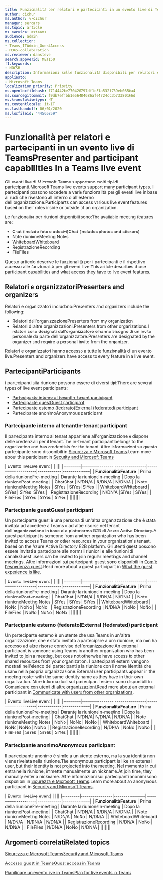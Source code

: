 ```yaml
---
title: Funzionalità per relatori e partecipanti in un evento live di Teams
author: cichur
ms.author: v-cichur
manager: serdars
ms.topic: article
ms.service: msteams
audience: admin
ms.collection:
- Teams_ITAdmin_GuestAccess
- M365-collaboration
ms.reviewer: dansteve
search.appverid: MET150
f1.keywords:
- NOCSH
description: Informazioni sulle funzionalità disponibili per relatori e partecipanti in un evento live di Teams.
appliesto:
- Microsoft Teams
localization_priority: Priority
ms.openlocfilehash: 7714442be770420797df1c51a532f769eb0350a4
ms.sourcegitcommit: f9db7effbb1e56484686afe4724cc3b73380166d
ms.translationtype: HT
ms.contentlocale: it-IT
ms.lasthandoff: 06/04/2020
ms.locfileid: "44565859"
---
```

<a name="presenter-and-participant-capabilities-in-a-teams-live-event"></a><span data-ttu-id="6c86f-103">Funzionalità per relatori e partecipanti in un evento live di Teams</span><span class="sxs-lookup"><span data-stu-id="6c86f-103">Presenter and participant capabilities in a Teams live event</span></span>
======================================================

<span data-ttu-id="6c86f-104">Gli eventi live di Microsoft Teams supportano molti tipi di partecipanti.</span><span class="sxs-lookup"><span data-stu-id="6c86f-104">Microsoft Teams live events support many participant types.</span></span> <span data-ttu-id="6c86f-105">I partecipanti possono accedere a varie funzionalità per gli eventi live in base ai ruoli che rivestono all'interno o all'esterno dell'organizzazione.</span><span class="sxs-lookup"><span data-stu-id="6c86f-105">Participants can access various live event features based on their roles inside or outside of an organization.</span></span>

<span data-ttu-id="6c86f-106">Le funzionalità per riunioni disponibili sono:</span><span class="sxs-lookup"><span data-stu-id="6c86f-106">The available meeting features are:</span></span>

- <span data-ttu-id="6c86f-107">Chat (include foto e adesivi)</span><span class="sxs-lookup"><span data-stu-id="6c86f-107">Chat (includes photos and stickers)</span></span>
- <span data-ttu-id="6c86f-108">Note riunione</span><span class="sxs-lookup"><span data-stu-id="6c86f-108">Meeting Notes</span></span>
- <span data-ttu-id="6c86f-109">Whiteboard</span><span class="sxs-lookup"><span data-stu-id="6c86f-109">Whiteboard</span></span>
- <span data-ttu-id="6c86f-110">Registrazione</span><span class="sxs-lookup"><span data-stu-id="6c86f-110">Recording</span></span>
- <span data-ttu-id="6c86f-111">File</span><span class="sxs-lookup"><span data-stu-id="6c86f-111">Files</span></span>

<span data-ttu-id="6c86f-112">Questo articolo descrive le funzionalità per i partecipanti e il rispettivo accesso alle funzionalità per gli eventi live.</span><span class="sxs-lookup"><span data-stu-id="6c86f-112">This article describes those participant capabilities and what access they have to live event features.</span></span>

## <a name="presenters-and-organizers"></a><span data-ttu-id="6c86f-113">Relatori e organizzatori</span><span class="sxs-lookup"><span data-stu-id="6c86f-113">Presenters and organizers</span></span>

<span data-ttu-id="6c86f-114">Relatori e organizzatori includono:</span><span class="sxs-lookup"><span data-stu-id="6c86f-114">Presenters and organizers include the following:</span></span>

- <span data-ttu-id="6c86f-115">Relatori dell'organizzazione</span><span class="sxs-lookup"><span data-stu-id="6c86f-115">Presenters from my organization</span></span>
- <span data-ttu-id="6c86f-116">Relatori di altre organizzazioni.</span><span class="sxs-lookup"><span data-stu-id="6c86f-116">Presenters from other organizations.</span></span> <span data-ttu-id="6c86f-117">I relatori sono designati dall'organizzatore e hanno bisogno di un invito personale da parte dell'organizzatore.</span><span class="sxs-lookup"><span data-stu-id="6c86f-117">Presenters are designated by the organizer and require a personal invite from the organizer.</span></span>

<span data-ttu-id="6c86f-118">Relatori e organizzatori hanno accesso a tutte le funzionalità di un evento live.</span><span class="sxs-lookup"><span data-stu-id="6c86f-118">Presenters and organizers have access to every feature in a live event.</span></span>

## <a name="participants"></a><span data-ttu-id="6c86f-119">Partecipanti</span><span class="sxs-lookup"><span data-stu-id="6c86f-119">Participants</span></span>

<span data-ttu-id="6c86f-120">I partecipanti alla riunione possono essere di diversi tipi:</span><span class="sxs-lookup"><span data-stu-id="6c86f-120">There are several types of live event participants:</span></span>

- [<span data-ttu-id="6c86f-121">Partecipante interno al tenant</span><span class="sxs-lookup"><span data-stu-id="6c86f-121">In-tenant participant</span></span>](#in-tenant-participant)
- [<span data-ttu-id="6c86f-122">Partecipante guest</span><span class="sxs-lookup"><span data-stu-id="6c86f-122">Guest participant</span></span>](#guest-participant)
- [<span data-ttu-id="6c86f-123">Partecipante esterno (federato)</span><span class="sxs-lookup"><span data-stu-id="6c86f-123">External (federated) participant</span></span>](#external-federated-participant)
- [<span data-ttu-id="6c86f-124">Partecipante anonimo</span><span class="sxs-lookup"><span data-stu-id="6c86f-124">Anonymous participant</span></span>](#anonymous-participant)

### <a name="in-tenant-participant"></a><span data-ttu-id="6c86f-125">Partecipante interno al tenant</span><span class="sxs-lookup"><span data-stu-id="6c86f-125">In-tenant participant</span></span>

<span data-ttu-id="6c86f-126">Il partecipante interno al tenant appartiene all'organizzazione e dispone delle credenziali per il tenant.</span><span class="sxs-lookup"><span data-stu-id="6c86f-126">The in-tenant participant belongs to the organization and has credentials for the tenant.</span></span> <span data-ttu-id="6c86f-127">Altre informazioni su questo partecipante sono disponibili in [Sicurezza e Microsoft Teams](teams-security-guide.md#participant-types).</span><span class="sxs-lookup"><span data-stu-id="6c86f-127">Learn more about this participant in [Security and Microsoft Teams](teams-security-guide.md#participant-types).</span></span>

| <span data-ttu-id="6c86f-128">Evento live</span><span class="sxs-lookup"><span data-stu-id="6c86f-128">Live event</span></span> |  | |||
|---------|----------------|----------------|---------------------|------------|--------------|
|  <span data-ttu-id="6c86f-129">**Funzionalità**</span><span class="sxs-lookup"><span data-stu-id="6c86f-129">**Feature**</span></span>       | <span data-ttu-id="6c86f-130">Prima della riunione</span><span class="sxs-lookup"><span data-stu-id="6c86f-130">Pre-meeting</span></span> | <span data-ttu-id="6c86f-131">Durante la riunione</span><span class="sxs-lookup"><span data-stu-id="6c86f-131">In-meeting</span></span> | <span data-ttu-id="6c86f-132">Dopo la riunione</span><span class="sxs-lookup"><span data-stu-id="6c86f-132">Post-meeting</span></span> |
| <span data-ttu-id="6c86f-133">Chat</span><span class="sxs-lookup"><span data-stu-id="6c86f-133">Chat</span></span> | <span data-ttu-id="6c86f-134">N/D</span><span class="sxs-lookup"><span data-stu-id="6c86f-134">N/A</span></span> | <span data-ttu-id="6c86f-135">N/D</span><span class="sxs-lookup"><span data-stu-id="6c86f-135">N/A</span></span> | <span data-ttu-id="6c86f-136">N/D</span><span class="sxs-lookup"><span data-stu-id="6c86f-136">N/A</span></span> |
| <span data-ttu-id="6c86f-137">Note riunione</span><span class="sxs-lookup"><span data-stu-id="6c86f-137">Meeting Notes</span></span> | <span data-ttu-id="6c86f-138">Sì</span><span class="sxs-lookup"><span data-stu-id="6c86f-138">Yes</span></span> | <span data-ttu-id="6c86f-139">Sì</span><span class="sxs-lookup"><span data-stu-id="6c86f-139">Yes</span></span> |<span data-ttu-id="6c86f-140">Sì</span><span class="sxs-lookup"><span data-stu-id="6c86f-140">Yes</span></span> |
| <span data-ttu-id="6c86f-141">Whiteboard</span><span class="sxs-lookup"><span data-stu-id="6c86f-141">Whiteboard</span></span> | <span data-ttu-id="6c86f-142">Sì</span><span class="sxs-lookup"><span data-stu-id="6c86f-142">Yes</span></span> | <span data-ttu-id="6c86f-143">Sì</span><span class="sxs-lookup"><span data-stu-id="6c86f-143">Yes</span></span> |<span data-ttu-id="6c86f-144">Sì</span><span class="sxs-lookup"><span data-stu-id="6c86f-144">Yes</span></span> |
| <span data-ttu-id="6c86f-145">Registrazione</span><span class="sxs-lookup"><span data-stu-id="6c86f-145">Recording</span></span> | <span data-ttu-id="6c86f-146">N/D</span><span class="sxs-lookup"><span data-stu-id="6c86f-146">N/A</span></span> |<span data-ttu-id="6c86f-147">Sì</span><span class="sxs-lookup"><span data-stu-id="6c86f-147">Yes</span></span> | <span data-ttu-id="6c86f-148">Sì</span><span class="sxs-lookup"><span data-stu-id="6c86f-148">Yes</span></span> |
| <span data-ttu-id="6c86f-149">File</span><span class="sxs-lookup"><span data-stu-id="6c86f-149">Files</span></span> | <span data-ttu-id="6c86f-150">Sì</span><span class="sxs-lookup"><span data-stu-id="6c86f-150">Yes</span></span> | <span data-ttu-id="6c86f-151">Sì</span><span class="sxs-lookup"><span data-stu-id="6c86f-151">Yes</span></span> | <span data-ttu-id="6c86f-152">Sì</span><span class="sxs-lookup"><span data-stu-id="6c86f-152">Yes</span></span> |
|||||||


### <a name="guest-participant"></a><span data-ttu-id="6c86f-153">Partecipante guest</span><span class="sxs-lookup"><span data-stu-id="6c86f-153">Guest participant</span></span>

<span data-ttu-id="6c86f-154">Un partecipante guest è una persona di un'altra organizzazione che è stata invitata ad accedere a Teams o ad altre risorse nel tenant dell'organizzazione in base alla piattaforma B2B di Azure Active Directory.</span><span class="sxs-lookup"><span data-stu-id="6c86f-154">A guest participant is someone from another organization who has been invited to access Teams or other resources in your organization's tenant, based on the Azure Active Directory B2B platform.</span></span> <span data-ttu-id="6c86f-155">Gli utenti guest possono essere invitati a partecipare alle normali riunioni e alle riunioni di canale.</span><span class="sxs-lookup"><span data-stu-id="6c86f-155">Guest users can be invited to join regular meetings and channel meetings.</span></span> <span data-ttu-id="6c86f-156">Altre informazioni sui partecipanti guest sono disponibili in [Com'è l'esperienza guest](guest-experience.md#comparison-of-team-member-and-guest-capabilities).</span><span class="sxs-lookup"><span data-stu-id="6c86f-156">Read more about a guest participant in [What the guest experience is like](guest-experience.md#comparison-of-team-member-and-guest-capabilities).</span></span>

| <span data-ttu-id="6c86f-157">Evento live</span><span class="sxs-lookup"><span data-stu-id="6c86f-157">Live event</span></span>  | | |||
|---------|----------------|----------------|---------------------|------------|--------------|
| <span data-ttu-id="6c86f-158">**Funzionalità**</span><span class="sxs-lookup"><span data-stu-id="6c86f-158">**Feature**</span></span>        | <span data-ttu-id="6c86f-159">Prima della riunione</span><span class="sxs-lookup"><span data-stu-id="6c86f-159">Pre-meeting</span></span> | <span data-ttu-id="6c86f-160">Durante la riunione</span><span class="sxs-lookup"><span data-stu-id="6c86f-160">In-meeting</span></span> | <span data-ttu-id="6c86f-161">Dopo la riunione</span><span class="sxs-lookup"><span data-stu-id="6c86f-161">Post-meeting</span></span> |
| <span data-ttu-id="6c86f-162">Chat</span><span class="sxs-lookup"><span data-stu-id="6c86f-162">Chat</span></span> | <span data-ttu-id="6c86f-163">N/D</span><span class="sxs-lookup"><span data-stu-id="6c86f-163">N/A</span></span> | <span data-ttu-id="6c86f-164">N/D</span><span class="sxs-lookup"><span data-stu-id="6c86f-164">N/A</span></span> | <span data-ttu-id="6c86f-165">N/D</span><span class="sxs-lookup"><span data-stu-id="6c86f-165">N/A</span></span> |
| <span data-ttu-id="6c86f-166">Note riunione</span><span class="sxs-lookup"><span data-stu-id="6c86f-166">Meeting Notes</span></span> | <span data-ttu-id="6c86f-167">Sì</span><span class="sxs-lookup"><span data-stu-id="6c86f-167">Yes</span></span> | <span data-ttu-id="6c86f-168">Sì</span><span class="sxs-lookup"><span data-stu-id="6c86f-168">Yes</span></span> | <span data-ttu-id="6c86f-169">Sì</span><span class="sxs-lookup"><span data-stu-id="6c86f-169">Yes</span></span> |
| <span data-ttu-id="6c86f-170">Whiteboard</span><span class="sxs-lookup"><span data-stu-id="6c86f-170">Whiteboard</span></span> | <span data-ttu-id="6c86f-171">No</span><span class="sxs-lookup"><span data-stu-id="6c86f-171">No</span></span> | <span data-ttu-id="6c86f-172">No</span><span class="sxs-lookup"><span data-stu-id="6c86f-172">No</span></span> | <span data-ttu-id="6c86f-173">No</span><span class="sxs-lookup"><span data-stu-id="6c86f-173">No</span></span> |
| <span data-ttu-id="6c86f-174">Registrazione</span><span class="sxs-lookup"><span data-stu-id="6c86f-174">Recording</span></span> | <span data-ttu-id="6c86f-175">N/D</span><span class="sxs-lookup"><span data-stu-id="6c86f-175">N/A</span></span> | <span data-ttu-id="6c86f-176">No</span><span class="sxs-lookup"><span data-stu-id="6c86f-176">No</span></span> | <span data-ttu-id="6c86f-177">No</span><span class="sxs-lookup"><span data-stu-id="6c86f-177">No</span></span> |
| <span data-ttu-id="6c86f-178">File</span><span class="sxs-lookup"><span data-stu-id="6c86f-178">Files</span></span> | <span data-ttu-id="6c86f-179">No</span><span class="sxs-lookup"><span data-stu-id="6c86f-179">No</span></span> | <span data-ttu-id="6c86f-180">No</span><span class="sxs-lookup"><span data-stu-id="6c86f-180">No</span></span> | <span data-ttu-id="6c86f-181">No</span><span class="sxs-lookup"><span data-stu-id="6c86f-181">No</span></span> |
|||||||


### <a name="external-federated-participant"></a><span data-ttu-id="6c86f-182">Partecipante esterno (federato)</span><span class="sxs-lookup"><span data-stu-id="6c86f-182">External (federated) participant</span></span>

<span data-ttu-id="6c86f-183">Un partecipante esterno è un utente che usa Teams in un'altra organizzazione, che è stato invitato a partecipare a una riunione, ma non ha accesso ad altre risorse condivise dell'organizzazione.</span><span class="sxs-lookup"><span data-stu-id="6c86f-183">An external participant is someone using Teams in another organization who has been invited to join a meeting, but does not otherwise have access to other shared resources from your organization.</span></span> <span data-ttu-id="6c86f-184">I partecipanti esterni vengono mostrati nell'elenco dei partecipanti alla riunione con il nome identità che usano nella propria organizzazione.</span><span class="sxs-lookup"><span data-stu-id="6c86f-184">External user participants appear in the meeting roster with the same identity name as they have in their own organization.</span></span> <span data-ttu-id="6c86f-185">Altre informazioni sui partecipanti esterni sono disponibili in [Comunicare con utenti di altre organizzazioni](communicate-with-users-from-other-organizations.md#external-access).</span><span class="sxs-lookup"><span data-stu-id="6c86f-185">Read more about an external participant in [Communicate with users from other organizations](communicate-with-users-from-other-organizations.md#external-access).</span></span>

| <span data-ttu-id="6c86f-186">Evento live</span><span class="sxs-lookup"><span data-stu-id="6c86f-186">Live event</span></span> |  | |||
|---------|----------------|----------------|---------------------|------------|--------------|
|  <span data-ttu-id="6c86f-187">**Funzionalità**</span><span class="sxs-lookup"><span data-stu-id="6c86f-187">**Feature**</span></span>         | <span data-ttu-id="6c86f-188">Prima della riunione</span><span class="sxs-lookup"><span data-stu-id="6c86f-188">Pre-meeting</span></span> | <span data-ttu-id="6c86f-189">Durante la riunione</span><span class="sxs-lookup"><span data-stu-id="6c86f-189">In-meeting</span></span> | <span data-ttu-id="6c86f-190">Dopo la riunione</span><span class="sxs-lookup"><span data-stu-id="6c86f-190">Post-meeting</span></span> |
| <span data-ttu-id="6c86f-191">Chat</span><span class="sxs-lookup"><span data-stu-id="6c86f-191">Chat</span></span> | <span data-ttu-id="6c86f-192">N/D</span><span class="sxs-lookup"><span data-stu-id="6c86f-192">N/A</span></span>| <span data-ttu-id="6c86f-193">N/D</span><span class="sxs-lookup"><span data-stu-id="6c86f-193">N/A</span></span> | <span data-ttu-id="6c86f-194">N/D</span><span class="sxs-lookup"><span data-stu-id="6c86f-194">N/A</span></span> |
| <span data-ttu-id="6c86f-195">Note riunione</span><span class="sxs-lookup"><span data-stu-id="6c86f-195">Meeting Notes</span></span> | <span data-ttu-id="6c86f-196">No</span><span class="sxs-lookup"><span data-stu-id="6c86f-196">No</span></span> | <span data-ttu-id="6c86f-197">No</span><span class="sxs-lookup"><span data-stu-id="6c86f-197">No</span></span> | <span data-ttu-id="6c86f-198">No</span><span class="sxs-lookup"><span data-stu-id="6c86f-198">No</span></span> |
| <span data-ttu-id="6c86f-199">Whiteboard</span><span class="sxs-lookup"><span data-stu-id="6c86f-199">Whiteboard</span></span> | <span data-ttu-id="6c86f-200">No</span><span class="sxs-lookup"><span data-stu-id="6c86f-200">No</span></span>| <span data-ttu-id="6c86f-201">No</span><span class="sxs-lookup"><span data-stu-id="6c86f-201">No</span></span> | <span data-ttu-id="6c86f-202">No</span><span class="sxs-lookup"><span data-stu-id="6c86f-202">No</span></span> |
| <span data-ttu-id="6c86f-203">Registrazione</span><span class="sxs-lookup"><span data-stu-id="6c86f-203">Recording</span></span> | <span data-ttu-id="6c86f-204">N/D</span><span class="sxs-lookup"><span data-stu-id="6c86f-204">N/A</span></span> | <span data-ttu-id="6c86f-205">No</span><span class="sxs-lookup"><span data-stu-id="6c86f-205">No</span></span> | <span data-ttu-id="6c86f-206">No</span><span class="sxs-lookup"><span data-stu-id="6c86f-206">No</span></span> |
| <span data-ttu-id="6c86f-207">File</span><span class="sxs-lookup"><span data-stu-id="6c86f-207">Files</span></span> | <span data-ttu-id="6c86f-208">Sì</span><span class="sxs-lookup"><span data-stu-id="6c86f-208">Yes</span></span> | <span data-ttu-id="6c86f-209">Sì</span><span class="sxs-lookup"><span data-stu-id="6c86f-209">Yes</span></span> | <span data-ttu-id="6c86f-210">Sì</span><span class="sxs-lookup"><span data-stu-id="6c86f-210">Yes</span></span> |
|||||||

### <a name="anonymous-participant"></a><span data-ttu-id="6c86f-211">Partecipante anonimo</span><span class="sxs-lookup"><span data-stu-id="6c86f-211">Anonymous participant</span></span>

<span data-ttu-id="6c86f-212">Il partecipante anonimo è simile a un utente esterno, ma la sua identità non viene rivelata nella riunione.</span><span class="sxs-lookup"><span data-stu-id="6c86f-212">The anonymous participant is like an external user, but their identity is not projected into the meeting.</span></span> <span data-ttu-id="6c86f-213">Nel momento in cui entra nella riunione, immette manualmente un nickname.</span><span class="sxs-lookup"><span data-stu-id="6c86f-213">At join time, they manually enter a nickname.</span></span> <span data-ttu-id="6c86f-214">Altre informazioni sui partecipanti anonimi sono disponibili in [Sicurezza e Microsoft Teams](teams-security-guide.md#participant-types).</span><span class="sxs-lookup"><span data-stu-id="6c86f-214">Learn more about an anonymous participant in [Security and Microsoft Teams](teams-security-guide.md#participant-types).</span></span>

| <span data-ttu-id="6c86f-215">Evento live</span><span class="sxs-lookup"><span data-stu-id="6c86f-215">Live event</span></span>|  | |||
|---------|----------------|----------------|---------------------|------------|--------------|
| <span data-ttu-id="6c86f-216">**Funzionalità**</span><span class="sxs-lookup"><span data-stu-id="6c86f-216">**Feature**</span></span>        | <span data-ttu-id="6c86f-217">Prima della riunione</span><span class="sxs-lookup"><span data-stu-id="6c86f-217">Pre-meeting</span></span> | <span data-ttu-id="6c86f-218">Durante la riunione</span><span class="sxs-lookup"><span data-stu-id="6c86f-218">In-meeting</span></span> | <span data-ttu-id="6c86f-219">Dopo la riunione</span><span class="sxs-lookup"><span data-stu-id="6c86f-219">Post-meeting</span></span> |
| <span data-ttu-id="6c86f-220">Chat</span><span class="sxs-lookup"><span data-stu-id="6c86f-220">Chat</span></span> | <span data-ttu-id="6c86f-221">N/D</span><span class="sxs-lookup"><span data-stu-id="6c86f-221">N/A</span></span> | <span data-ttu-id="6c86f-222">N/D</span><span class="sxs-lookup"><span data-stu-id="6c86f-222">N/A</span></span> | <span data-ttu-id="6c86f-223">N/D</span><span class="sxs-lookup"><span data-stu-id="6c86f-223">N/A</span></span> |
| <span data-ttu-id="6c86f-224">Note riunione</span><span class="sxs-lookup"><span data-stu-id="6c86f-224">Meeting Notes</span></span> | <span data-ttu-id="6c86f-225">N/D</span><span class="sxs-lookup"><span data-stu-id="6c86f-225">N/A</span></span> | <span data-ttu-id="6c86f-226">No</span><span class="sxs-lookup"><span data-stu-id="6c86f-226">No</span></span> | <span data-ttu-id="6c86f-227">N/D</span><span class="sxs-lookup"><span data-stu-id="6c86f-227">N/A</span></span> |
| <span data-ttu-id="6c86f-228">Whiteboard</span><span class="sxs-lookup"><span data-stu-id="6c86f-228">Whiteboard</span></span> | <span data-ttu-id="6c86f-229">N/D</span><span class="sxs-lookup"><span data-stu-id="6c86f-229">N/A</span></span> | <span data-ttu-id="6c86f-230">N/D</span><span class="sxs-lookup"><span data-stu-id="6c86f-230">N/A</span></span> | <span data-ttu-id="6c86f-231">N/D</span><span class="sxs-lookup"><span data-stu-id="6c86f-231">N/A</span></span> |
| <span data-ttu-id="6c86f-232">Registrazione</span><span class="sxs-lookup"><span data-stu-id="6c86f-232">Recording</span></span> | <span data-ttu-id="6c86f-233">N/D</span><span class="sxs-lookup"><span data-stu-id="6c86f-233">N/A</span></span> | <span data-ttu-id="6c86f-234">No</span><span class="sxs-lookup"><span data-stu-id="6c86f-234">No</span></span> | <span data-ttu-id="6c86f-235">N/D</span><span class="sxs-lookup"><span data-stu-id="6c86f-235">N/A</span></span> |
| <span data-ttu-id="6c86f-236">File</span><span class="sxs-lookup"><span data-stu-id="6c86f-236">Files</span></span> | <span data-ttu-id="6c86f-237">N/D</span><span class="sxs-lookup"><span data-stu-id="6c86f-237">N/A</span></span> | <span data-ttu-id="6c86f-238">No</span><span class="sxs-lookup"><span data-stu-id="6c86f-238">No</span></span> | <span data-ttu-id="6c86f-239">N/D</span><span class="sxs-lookup"><span data-stu-id="6c86f-239">N/A</span></span> |
|||||||


## <a name="related-topics"></a><span data-ttu-id="6c86f-240">Argomenti correlati</span><span class="sxs-lookup"><span data-stu-id="6c86f-240">Related topics</span></span>

[<span data-ttu-id="6c86f-241">Sicurezza e Microsoft Teams</span><span class="sxs-lookup"><span data-stu-id="6c86f-241">Security and Microsoft Teams</span></span>](teams-security-guide.md)

[<span data-ttu-id="6c86f-242">Accesso guest in Teams</span><span class="sxs-lookup"><span data-stu-id="6c86f-242">Guest access in Teams</span></span>](guest-access.md)

[<span data-ttu-id="6c86f-243">Pianificare un evento live in Teams</span><span class="sxs-lookup"><span data-stu-id="6c86f-243">Plan for live events in Teams</span></span>](teams-live-events/plan-for-teams-live-events.md)
